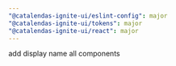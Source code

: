 ```yaml
---
"@catalendas-ignite-ui/eslint-config": major
"@catalendas-ignite-ui/tokens": major
"@catalendas-ignite-ui/react": major
---
```


add display name all components
